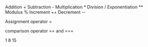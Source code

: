<!-- QUESTION 1 -->

<!-- Arithmetic Operators -->

Addition  +
Subtraction -
Multiplication *
Division /
Exponentiation **
Modulus %
Increment ++
Decrement --

<!-- Assignment Operators -->
Assignment operator =

<!-- Comparison Operators -->

comparison operator == and ===
<!-- Bitwise Operators -->





<!-- QUESTION 4 -->
1
8
15